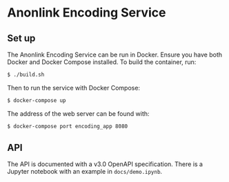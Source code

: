 # Anonlink Encoding Service

## Set up

The Anonlink Encoding Service can be run in Docker. Ensure you have both Docker and Docker Compose 
installed. To build the container, run:
```bash
$ ./build.sh
```

Then to run the service with Docker Compose:
```bash
$ docker-compose up
```

The address of the web server can be found with:
```bash
$ docker-compose port encoding_app 8080
```

## API

The API is documented with a v3.0 OpenAPI specification. There is a Jupyter notebook with an example
in `docs/demo.ipynb`.
